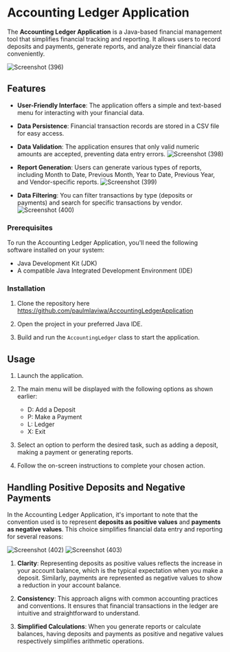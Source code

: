 # Accounting Ledger Application

The **Accounting Ledger Application** is a Java-based financial management tool that simplifies financial tracking and reporting. It allows users to record deposits and payments, generate reports, and analyze their financial data conveniently.

![Screenshot (396)](https://github.com/paulmlaviwa/AccountingLedgerApplication/assets/14105717/22a6641b-05b6-4932-8b86-ce1e355a4de5)

## Features

- **User-Friendly Interface**: The application offers a simple and text-based menu for interacting with your financial data.

- **Data Persistence**: Financial transaction records are stored in a CSV file for easy access.

- **Data Validation**: The application ensures that only valid numeric amounts are accepted, preventing data entry errors.
  ![Screenshot (398)](https://github.com/paulmlaviwa/AccountingLedgerApplication/assets/14105717/8d916643-5358-4fc7-a4c3-eb3a94ec2f6e)


- **Report Generation**: Users can generate various types of reports, including Month to Date, Previous Month, Year to Date, Previous Year, and Vendor-specific reports.
![Screenshot (399)](https://github.com/paulmlaviwa/AccountingLedgerApplication/assets/14105717/96b838f2-74dd-480c-b3d3-896c34776947)

- **Data Filtering**: You can filter transactions by type (deposits or payments) and search for specific transactions by vendor.
![Screenshot (400)](https://github.com/paulmlaviwa/AccountingLedgerApplication/assets/14105717/e33fb16a-a321-4b71-9926-b51a6909a961)

### Prerequisites

To run the Accounting Ledger Application, you'll need the following software installed on your system:

- Java Development Kit (JDK)
- A compatible Java Integrated Development Environment (IDE)

### Installation

1. Clone the repository here https://github.com/paulmlaviwa/AccountingLedgerApplication

2. Open the project in your preferred Java IDE.

3. Build and run the `AccountingLedger` class to start the application.

## Usage

1. Launch the application.

2. The main menu will be displayed with the following options as shown earlier:

   - D: Add a Deposit
   - P: Make a Payment
   - L: Ledger
   - X: Exit

3. Select an option to perform the desired task, such as adding a deposit, making a payment or generating reports.

4. Follow the on-screen instructions to complete your chosen action.

## Handling Positive Deposits and Negative Payments

In the Accounting Ledger Application, it's important to note that the convention used is to represent **deposits as positive values** and **payments as negative values**. This choice simplifies financial data entry and reporting for several reasons:

![Screenshot (402)](https://github.com/paulmlaviwa/AccountingLedgerApplication/assets/14105717/2116e0ee-8c86-45e2-baf4-19b9f7901d65)  ![Screenshot (403)](https://github.com/paulmlaviwa/AccountingLedgerApplication/assets/14105717/3bad771a-717e-4bd9-9ecb-34a0fc888948)

1. **Clarity**: Representing deposits as positive values reflects the increase in your account balance, which is the typical expectation when you make a deposit. Similarly, payments are represented as negative values to show a reduction in your account balance.

2. **Consistency**: This approach aligns with common accounting practices and conventions. It ensures that financial transactions in the ledger are intuitive and straightforward to understand.

3. **Simplified Calculations**: When you generate reports or calculate balances, having deposits and payments as positive and negative values respectively simplifies arithmetic operations.

